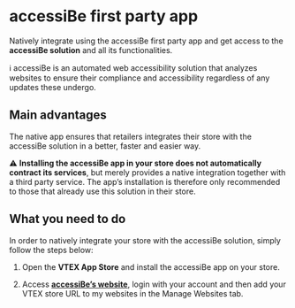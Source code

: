 # accessiBe first party app

Natively integrate using the accessiBe first party app and get access to the **accessiBe solution** and all its functionalities.

:information_source: accessiBe is an automated web accessibility solution that analyzes websites to ensure their compliance and accessibility regardless of any updates these undergo.

## Main advantages

The native app ensures that retailers integrates their store with the accessiBe solution in a better, faster and easier way.

:warning: **Installing the accessiBe app in your store does not automatically contract its services**, but merely provides a native integration together with a third party service. The app’s installation is therefore only recommended to those that already use this solution in their store.

## What you need to do

In order to natively integrate your store with the accessiBe solution, simply follow the steps below:

1. Open the **VTEX App Store** and install the accessiBe app on your store.

2. Access [**accessiBe’s website**](https://accessibe.com/), login with your account and then add your VTEX store URL to  my websites  in the  Manage Websites  tab.
